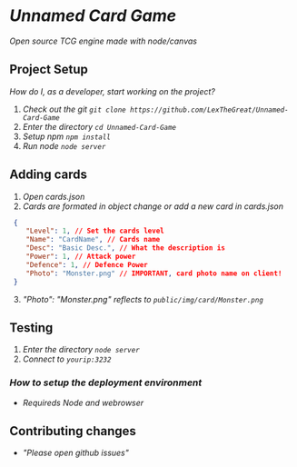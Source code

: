 # _Unnamed Card Game_

_Open source TCG engine made with node/canvas_

## Project Setup

_How do I, as a developer, start working on the project?_ 

1. _Check out the git `git clone https://github.com/LexTheGreat/Unnamed-Card-Game`_
2. _Enter the directory `cd Unnamed-Card-Game`_
3. _Setup npm `npm install`_
4. _Run node `node server`_

## Adding cards
1. _Open cards.json_
2. _Cards are formated in object change or add a new card in cards.json_
```json
 {
    "Level": 1, // Set the cards level
    "Name": "CardName", // Cards name
    "Desc": "Basic Desc.", // What the description is
    "Power": 1, // Attack power
    "Defence": 1, // Defence Power
    "Photo": "Monster.png" // IMPORTANT, card photo name on client!
 }
```
3. _"Photo": "Monster.png" reflects to `public/img/card/Monster.png`_

## Testing

1. _Enter the directory `node server`_
2. _Connect to `yourip:3232`_

### _How to setup the deployment environment_

- _Requireds Node and webrowser_

## Contributing changes

- _"Please open github issues"_
